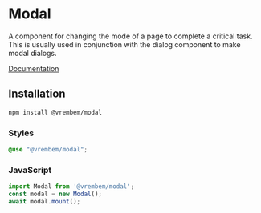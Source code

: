 # Modal

A component for changing the mode of a page to complete a critical task. This is usually used in conjunction with the dialog component to make modal dialogs.

[Documentation](https://vrembem.com/packages/modal)

## Installation

```sh
npm install @vrembem/modal
```

### Styles

```scss
@use "@vrembem/modal";
```

### JavaScript

```js
import Modal from '@vrembem/modal';
const modal = new Modal();
await modal.mount();
```

